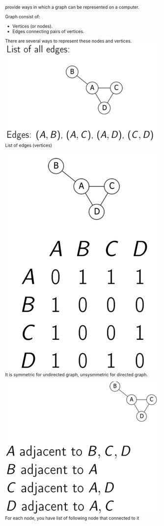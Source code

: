 provide ways in which a graph can be represented on a computer.

Graph consist of:
-   Vertices (or nodes).
-   Edges connecting pairs of vertices.

There are several ways to represent these nodes and vertices.
![edge-list](edge-list.png)
List of edges (vertices)

![](adjacency-matrix.png)
It is symmetric for undirected graph, unsysmmetric for directed graph.

![](adjacency-list.png)
For each node, you have list of following node that connected to it
